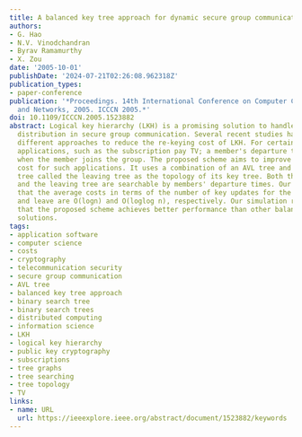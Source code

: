 ```yaml
---
title: A balanced key tree approach for dynamic secure group communication
authors:
- G. Hao
- N.V. Vinodchandran
- Byrav Ramamurthy
- X. Zou
date: '2005-10-01'
publishDate: '2024-07-21T02:26:08.962318Z'
publication_types:
- paper-conference
publication: '*Proceedings. 14th International Conference on Computer Communications
  and Networks, 2005. ICCCN 2005.*'
doi: 10.1109/ICCCN.2005.1523882
abstract: Logical key hierarchy (LKH) is a promising solution to handle group key
  distribution in secure group communication. Several recent studies have investigated
  different approaches to reduce the re-keying cost of LKH. For certain group communication
  applications, such as the subscription pay TV; a member's departure time is available
  when the member joins the group. The proposed scheme aims to improve the re-keying
  cost for such applications. It uses a combination of an AVL tree and a binary search
  tree called the leaving tree as the topology of its key tree. Both the AVL tree
  and the leaving tree are searchable by members' departure times. Our analysis shows
  that the average costs in terms of the number of key updates for the member join
  and leave are O(logn) and O(loglog n), respectively. Our simulation results show
  that the proposed scheme achieves better performance than other balanced tree based
  solutions.
tags:
- application software
- computer science
- costs
- cryptography
- telecommunication security
- secure group communication
- AVL tree
- balanced key tree approach
- binary search tree
- binary search trees
- distributed computing
- information science
- LKH
- logical key hierarchy
- public key cryptography
- subscriptions
- tree graphs
- tree searching
- tree topology
- TV
links:
- name: URL
  url: https://ieeexplore.ieee.org/abstract/document/1523882/keywords
---
```

